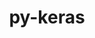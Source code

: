 ---
title: "py-keras"
layout: cache
categories: [package, develop]
meta: {"compilers": ["apple-clang@=15.0.0", "gcc@=13.2.0"], "num_specs": 107, "num_specs_by_stack": {"ml-darwin-aarch64-mps": 3, "ml-linux-aarch64-cpu": 23, "ml-linux-aarch64-cuda": 24, "ml-linux-x86_64-cpu": 20, "ml-linux-x86_64-cuda": 20, "ml-linux-x86_64-rocm": 12, "root": 107}, "oss": ["ubuntu24.04", "ventura"], "platforms": ["darwin", "linux"], "stacks": ["ml-darwin-aarch64-mps", "ml-linux-aarch64-cpu", "ml-linux-aarch64-cuda", "ml-linux-x86_64-cpu", "ml-linux-x86_64-cuda", "ml-linux-x86_64-rocm", "root"], "targets": ["aarch64", "x86_64_v3"], "versions": ["3.4.1", "3.6.0", "3.8.0"]}
spec_details: [{"compiler": "apple-clang@=15.0.0", "hash": "h4ntdqho54gm7rlyucoceedq5riaayqe", "os": "ventura", "platform": "darwin", "size": "-", "stacks": ["ml-darwin-aarch64-mps", "root"], "tarball": "https://binaries.spack.io/develop/build_cache/darwin-ventura-aarch64/apple-clang-15.0.0/py-keras-3.6.0/darwin-ventura-aarch64-apple-clang-15.0.0-py-keras-3.6.0-h4ntdqho54gm7rlyucoceedq5riaayqe.spack", "target": "aarch64", "variants": ["backend=torch", "build_system=python_pip"], "versions": ["3.6.0"]}, {"compiler": "apple-clang@=15.0.0", "hash": "i55mbdp6r7ndhapsqhz6ewqzjxgfguwx", "os": "ventura", "platform": "darwin", "size": "-", "stacks": ["ml-darwin-aarch64-mps", "root"], "tarball": "https://binaries.spack.io/develop/build_cache/darwin-ventura-aarch64/apple-clang-15.0.0/py-keras-3.6.0/darwin-ventura-aarch64-apple-clang-15.0.0-py-keras-3.6.0-i55mbdp6r7ndhapsqhz6ewqzjxgfguwx.spack", "target": "aarch64", "variants": ["backend=torch", "build_system=python_pip"], "versions": ["3.6.0"]}, {"compiler": "apple-clang@=15.0.0", "hash": "iqumoidgd45aq5xrrurzhxqbvoubt3gk", "os": "ventura", "platform": "darwin", "size": "-", "stacks": ["ml-darwin-aarch64-mps", "root"], "tarball": "https://binaries.spack.io/develop/build_cache/darwin-ventura-aarch64/apple-clang-15.0.0/py-keras-3.6.0/darwin-ventura-aarch64-apple-clang-15.0.0-py-keras-3.6.0-iqumoidgd45aq5xrrurzhxqbvoubt3gk.spack", "target": "aarch64", "variants": ["backend=torch", "build_system=python_pip"], "versions": ["3.6.0"]}, {"compiler": "gcc@=13.2.0", "hash": "57luo3b7bevx7evwvjhzjrljkpt2cbpi", "os": "ubuntu24.04", "platform": "linux", "size": "-", "stacks": ["ml-linux-aarch64-cpu", "root"], "tarball": "https://binaries.spack.io/develop/build_cache/linux-ubuntu24.04-aarch64/gcc-13.2.0/py-keras-3.8.0/linux-ubuntu24.04-aarch64-gcc-13.2.0-py-keras-3.8.0-57luo3b7bevx7evwvjhzjrljkpt2cbpi.spack", "target": "aarch64", "variants": ["backend=tensorflow", "build_system=python_pip"], "versions": ["3.8.0"]}, {"compiler": "gcc@=13.2.0", "hash": "5aher7ro2owjcwza6k4geagjf2wzcaqs", "os": "ubuntu24.04", "platform": "linux", "size": "-", "stacks": ["ml-linux-aarch64-cuda", "root"], "tarball": "https://binaries.spack.io/develop/build_cache/linux-ubuntu24.04-aarch64/gcc-13.2.0/py-keras-3.8.0/linux-ubuntu24.04-aarch64-gcc-13.2.0-py-keras-3.8.0-5aher7ro2owjcwza6k4geagjf2wzcaqs.spack", "target": "aarch64", "variants": ["backend=jax", "build_system=python_pip"], "versions": ["3.8.0"]}, {"compiler": "gcc@=13.2.0", "hash": "6swuhd33t5v2hwth6lctrgxc5ksypc7t", "os": "ubuntu24.04", "platform": "linux", "size": "-", "stacks": ["ml-linux-aarch64-cpu", "root"], "tarball": "https://binaries.spack.io/develop/build_cache/linux-ubuntu24.04-aarch64/gcc-13.2.0/py-keras-3.8.0/linux-ubuntu24.04-aarch64-gcc-13.2.0-py-keras-3.8.0-6swuhd33t5v2hwth6lctrgxc5ksypc7t.spack", "target": "aarch64", "variants": ["backend=torch", "build_system=python_pip"], "versions": ["3.8.0"]}, {"compiler": "gcc@=13.2.0", "hash": "7e44g4bpsfshd5e2vn7xzt7tijacibm7", "os": "ubuntu24.04", "platform": "linux", "size": "-", "stacks": ["ml-linux-aarch64-cuda", "root"], "tarball": "https://binaries.spack.io/develop/build_cache/linux-ubuntu24.04-aarch64/gcc-13.2.0/py-keras-3.8.0/linux-ubuntu24.04-aarch64-gcc-13.2.0-py-keras-3.8.0-7e44g4bpsfshd5e2vn7xzt7tijacibm7.spack", "target": "aarch64", "variants": ["backend=tensorflow", "build_system=python_pip"], "versions": ["3.8.0"]}, {"compiler": "gcc@=13.2.0", "hash": "7gz7jmxvcsx6mefve7lh3me5m2i7e376", "os": "ubuntu24.04", "platform": "linux", "size": "-", "stacks": ["ml-linux-aarch64-cpu", "root"], "tarball": "https://binaries.spack.io/develop/build_cache/linux-ubuntu24.04-aarch64/gcc-13.2.0/py-keras-3.8.0/linux-ubuntu24.04-aarch64-gcc-13.2.0-py-keras-3.8.0-7gz7jmxvcsx6mefve7lh3me5m2i7e376.spack", "target": "aarch64", "variants": ["backend=torch", "build_system=python_pip"], "versions": ["3.8.0"]}, {"compiler": "gcc@=13.2.0", "hash": "7nse4zfz5d6lynlysvpvbpx23l6ucyl7", "os": "ubuntu24.04", "platform": "linux", "size": "-", "stacks": ["ml-linux-aarch64-cuda", "root"], "tarball": "https://binaries.spack.io/develop/build_cache/linux-ubuntu24.04-aarch64/gcc-13.2.0/py-keras-3.8.0/linux-ubuntu24.04-aarch64-gcc-13.2.0-py-keras-3.8.0-7nse4zfz5d6lynlysvpvbpx23l6ucyl7.spack", "target": "aarch64", "variants": ["backend=tensorflow", "build_system=python_pip"], "versions": ["3.8.0"]}, {"compiler": "gcc@=13.2.0", "hash": "ac2h4lzp5zetofi7n6ivlk5pdjv4ut2u", "os": "ubuntu24.04", "platform": "linux", "size": "-", "stacks": ["ml-linux-aarch64-cuda", "root"], "tarball": "https://binaries.spack.io/develop/build_cache/linux-ubuntu24.04-aarch64/gcc-13.2.0/py-keras-3.8.0/linux-ubuntu24.04-aarch64-gcc-13.2.0-py-keras-3.8.0-ac2h4lzp5zetofi7n6ivlk5pdjv4ut2u.spack", "target": "aarch64", "variants": ["backend=torch", "build_system=python_pip"], "versions": ["3.8.0"]}, {"compiler": "gcc@=13.2.0", "hash": "bucqyq2ggeszm5y2ctghak3pp4457qzx", "os": "ubuntu24.04", "platform": "linux", "size": "-", "stacks": ["ml-linux-aarch64-cpu", "root"], "tarball": "https://binaries.spack.io/develop/build_cache/linux-ubuntu24.04-aarch64/gcc-13.2.0/py-keras-3.8.0/linux-ubuntu24.04-aarch64-gcc-13.2.0-py-keras-3.8.0-bucqyq2ggeszm5y2ctghak3pp4457qzx.spack", "target": "aarch64", "variants": ["backend=torch", "build_system=python_pip"], "versions": ["3.8.0"]}, {"compiler": "gcc@=13.2.0", "hash": "dflrdmqfdnmcweendlc6tmwtux3bplgq", "os": "ubuntu24.04", "platform": "linux", "size": "-", "stacks": ["ml-linux-aarch64-cpu", "root"], "tarball": "https://binaries.spack.io/develop/build_cache/linux-ubuntu24.04-aarch64/gcc-13.2.0/py-keras-3.8.0/linux-ubuntu24.04-aarch64-gcc-13.2.0-py-keras-3.8.0-dflrdmqfdnmcweendlc6tmwtux3bplgq.spack", "target": "aarch64", "variants": ["backend=torch", "build_system=python_pip"], "versions": ["3.8.0"]}, {"compiler": "gcc@=13.2.0", "hash": "dw3l6tz7dmb3bh4mlaeb7ctsyl3pjfe2", "os": "ubuntu24.04", "platform": "linux", "size": "-", "stacks": ["ml-linux-aarch64-cuda", "root"], "tarball": "https://binaries.spack.io/develop/build_cache/linux-ubuntu24.04-aarch64/gcc-13.2.0/py-keras-3.8.0/linux-ubuntu24.04-aarch64-gcc-13.2.0-py-keras-3.8.0-dw3l6tz7dmb3bh4mlaeb7ctsyl3pjfe2.spack", "target": "aarch64", "variants": ["backend=torch", "build_system=python_pip"], "versions": ["3.8.0"]}, {"compiler": "gcc@=13.2.0", "hash": "e6uzejyvtxrdhchradnz7dfczpiezen7", "os": "ubuntu24.04", "platform": "linux", "size": "-", "stacks": ["ml-linux-aarch64-cpu", "root"], "tarball": "https://binaries.spack.io/develop/build_cache/linux-ubuntu24.04-aarch64/gcc-13.2.0/py-keras-3.8.0/linux-ubuntu24.04-aarch64-gcc-13.2.0-py-keras-3.8.0-e6uzejyvtxrdhchradnz7dfczpiezen7.spack", "target": "aarch64", "variants": ["backend=tensorflow", "build_system=python_pip"], "versions": ["3.8.0"]}, {"compiler": "gcc@=13.2.0", "hash": "ehsgqyplfvpde7hyx2yq7ne2ksvwv3ro", "os": "ubuntu24.04", "platform": "linux", "size": "-", "stacks": ["ml-linux-aarch64-cuda", "root"], "tarball": "https://binaries.spack.io/develop/build_cache/linux-ubuntu24.04-aarch64/gcc-13.2.0/py-keras-3.8.0/linux-ubuntu24.04-aarch64-gcc-13.2.0-py-keras-3.8.0-ehsgqyplfvpde7hyx2yq7ne2ksvwv3ro.spack", "target": "aarch64", "variants": ["backend=jax", "build_system=python_pip"], "versions": ["3.8.0"]}, {"compiler": "gcc@=13.2.0", "hash": "fmguhgslhg6lqtcgf2b673voxfnnhuyi", "os": "ubuntu24.04", "platform": "linux", "size": "-", "stacks": ["root"], "tarball": "https://binaries.spack.io/develop/build_cache/linux-ubuntu24.04-aarch64/gcc-13.2.0/py-keras-3.8.0/linux-ubuntu24.04-aarch64-gcc-13.2.0-py-keras-3.8.0-fmguhgslhg6lqtcgf2b673voxfnnhuyi.spack", "target": "aarch64", "variants": ["backend=tensorflow", "build_system=python_pip"], "versions": ["3.8.0"]}, {"compiler": "gcc@=13.2.0", "hash": "fqvdfpxcmcelnl6pvo3haox6y4gkfmqh", "os": "ubuntu24.04", "platform": "linux", "size": "-", "stacks": ["ml-linux-aarch64-cuda", "root"], "tarball": "https://binaries.spack.io/develop/build_cache/linux-ubuntu24.04-aarch64/gcc-13.2.0/py-keras-3.8.0/linux-ubuntu24.04-aarch64-gcc-13.2.0-py-keras-3.8.0-fqvdfpxcmcelnl6pvo3haox6y4gkfmqh.spack", "target": "aarch64", "variants": ["backend=torch", "build_system=python_pip"], "versions": ["3.8.0"]}, {"compiler": "gcc@=13.2.0", "hash": "fu4imwlypwq2rksq6ce76ocrpgsjypho", "os": "ubuntu24.04", "platform": "linux", "size": "-", "stacks": ["ml-linux-aarch64-cpu", "root"], "tarball": "https://binaries.spack.io/develop/build_cache/linux-ubuntu24.04-aarch64/gcc-13.2.0/py-keras-3.8.0/linux-ubuntu24.04-aarch64-gcc-13.2.0-py-keras-3.8.0-fu4imwlypwq2rksq6ce76ocrpgsjypho.spack", "target": "aarch64", "variants": ["backend=jax", "build_system=python_pip"], "versions": ["3.8.0"]}, {"compiler": "gcc@=13.2.0", "hash": "gbg7pqcyrexzsqhzjsub2yzdpojy4kqn", "os": "ubuntu24.04", "platform": "linux", "size": "-", "stacks": ["ml-linux-aarch64-cuda", "root"], "tarball": "https://binaries.spack.io/develop/build_cache/linux-ubuntu24.04-aarch64/gcc-13.2.0/py-keras-3.8.0/linux-ubuntu24.04-aarch64-gcc-13.2.0-py-keras-3.8.0-gbg7pqcyrexzsqhzjsub2yzdpojy4kqn.spack", "target": "aarch64", "variants": ["backend=tensorflow", "build_system=python_pip"], "versions": ["3.8.0"]}, {"compiler": "gcc@=13.2.0", "hash": "gowebvx2ewmfandahd5swsrzd6bpvta5", "os": "ubuntu24.04", "platform": "linux", "size": "-", "stacks": ["ml-linux-aarch64-cuda", "root"], "tarball": "https://binaries.spack.io/develop/build_cache/linux-ubuntu24.04-aarch64/gcc-13.2.0/py-keras-3.8.0/linux-ubuntu24.04-aarch64-gcc-13.2.0-py-keras-3.8.0-gowebvx2ewmfandahd5swsrzd6bpvta5.spack", "target": "aarch64", "variants": ["backend=torch", "build_system=python_pip"], "versions": ["3.8.0"]}, {"compiler": "gcc@=13.2.0", "hash": "h4bekpzi6ob3rab6mrjoxdvijnekhnal", "os": "ubuntu24.04", "platform": "linux", "size": "-", "stacks": ["ml-linux-aarch64-cuda", "root"], "tarball": "https://binaries.spack.io/develop/build_cache/linux-ubuntu24.04-aarch64/gcc-13.2.0/py-keras-3.8.0/linux-ubuntu24.04-aarch64-gcc-13.2.0-py-keras-3.8.0-h4bekpzi6ob3rab6mrjoxdvijnekhnal.spack", "target": "aarch64", "variants": ["backend=jax", "build_system=python_pip"], "versions": ["3.8.0"]}, {"compiler": "gcc@=13.2.0", "hash": "hnrvhlzieoegn4hmf72wd4rea7t7pzn2", "os": "ubuntu24.04", "platform": "linux", "size": "-", "stacks": ["ml-linux-aarch64-cuda", "root"], "tarball": "https://binaries.spack.io/develop/build_cache/linux-ubuntu24.04-aarch64/gcc-13.2.0/py-keras-3.8.0/linux-ubuntu24.04-aarch64-gcc-13.2.0-py-keras-3.8.0-hnrvhlzieoegn4hmf72wd4rea7t7pzn2.spack", "target": "aarch64", "variants": ["backend=tensorflow", "build_system=python_pip"], "versions": ["3.8.0"]}, {"compiler": "gcc@=13.2.0", "hash": "hp5veozcoes6s7g66fwx7ljwqzumg4dh", "os": "ubuntu24.04", "platform": "linux", "size": "-", "stacks": ["ml-linux-aarch64-cpu", "root"], "tarball": "https://binaries.spack.io/develop/build_cache/linux-ubuntu24.04-aarch64/gcc-13.2.0/py-keras-3.8.0/linux-ubuntu24.04-aarch64-gcc-13.2.0-py-keras-3.8.0-hp5veozcoes6s7g66fwx7ljwqzumg4dh.spack", "target": "aarch64", "variants": ["backend=tensorflow", "build_system=python_pip"], "versions": ["3.8.0"]}, {"compiler": "gcc@=13.2.0", "hash": "j6ucfaefdewuy73yspvjtpsfaex2hf5a", "os": "ubuntu24.04", "platform": "linux", "size": "-", "stacks": ["ml-linux-aarch64-cuda", "root"], "tarball": "https://binaries.spack.io/develop/build_cache/linux-ubuntu24.04-aarch64/gcc-13.2.0/py-keras-3.8.0/linux-ubuntu24.04-aarch64-gcc-13.2.0-py-keras-3.8.0-j6ucfaefdewuy73yspvjtpsfaex2hf5a.spack", "target": "aarch64", "variants": ["backend=tensorflow", "build_system=python_pip"], "versions": ["3.8.0"]}, {"compiler": "gcc@=13.2.0", "hash": "jduizgb5djqvlq3yhg3aprgtukpc4dtv", "os": "ubuntu24.04", "platform": "linux", "size": "-", "stacks": ["ml-linux-aarch64-cpu", "root"], "tarball": "https://binaries.spack.io/develop/build_cache/linux-ubuntu24.04-aarch64/gcc-13.2.0/py-keras-3.8.0/linux-ubuntu24.04-aarch64-gcc-13.2.0-py-keras-3.8.0-jduizgb5djqvlq3yhg3aprgtukpc4dtv.spack", "target": "aarch64", "variants": ["backend=jax", "build_system=python_pip"], "versions": ["3.8.0"]}, {"compiler": "gcc@=13.2.0", "hash": "je4dnwk3ezmdlrhissuqbj2ahvqyixrw", "os": "ubuntu24.04", "platform": "linux", "size": "-", "stacks": ["ml-linux-aarch64-cpu", "root"], "tarball": "https://binaries.spack.io/develop/build_cache/linux-ubuntu24.04-aarch64/gcc-13.2.0/py-keras-3.8.0/linux-ubuntu24.04-aarch64-gcc-13.2.0-py-keras-3.8.0-je4dnwk3ezmdlrhissuqbj2ahvqyixrw.spack", "target": "aarch64", "variants": ["backend=tensorflow", "build_system=python_pip"], "versions": ["3.8.0"]}, {"compiler": "gcc@=13.2.0", "hash": "je63uvf54cm2q5nq77664xjb6p5ea7x5", "os": "ubuntu24.04", "platform": "linux", "size": "-", "stacks": ["ml-linux-aarch64-cuda", "root"], "tarball": "https://binaries.spack.io/develop/build_cache/linux-ubuntu24.04-aarch64/gcc-13.2.0/py-keras-3.8.0/linux-ubuntu24.04-aarch64-gcc-13.2.0-py-keras-3.8.0-je63uvf54cm2q5nq77664xjb6p5ea7x5.spack", "target": "aarch64", "variants": ["backend=jax", "build_system=python_pip"], "versions": ["3.8.0"]}, {"compiler": "gcc@=13.2.0", "hash": "kbnnzrhkpnux43e4ipbisgndawhzw2zr", "os": "ubuntu24.04", "platform": "linux", "size": "-", "stacks": ["ml-linux-aarch64-cpu", "root"], "tarball": "https://binaries.spack.io/develop/build_cache/linux-ubuntu24.04-aarch64/gcc-13.2.0/py-keras-3.8.0/linux-ubuntu24.04-aarch64-gcc-13.2.0-py-keras-3.8.0-kbnnzrhkpnux43e4ipbisgndawhzw2zr.spack", "target": "aarch64", "variants": ["backend=tensorflow", "build_system=python_pip"], "versions": ["3.8.0"]}, {"compiler": "gcc@=13.2.0", "hash": "kzgm6wblsnf6ovtnglrjllsg7n52jidj", "os": "ubuntu24.04", "platform": "linux", "size": "-", "stacks": ["root"], "tarball": "https://binaries.spack.io/develop/build_cache/linux-ubuntu24.04-aarch64/gcc-13.2.0/py-keras-3.8.0/linux-ubuntu24.04-aarch64-gcc-13.2.0-py-keras-3.8.0-kzgm6wblsnf6ovtnglrjllsg7n52jidj.spack", "target": "aarch64", "variants": ["backend=torch", "build_system=python_pip"], "versions": ["3.8.0"]}, {"compiler": "gcc@=13.2.0", "hash": "l3sc2wpozzmug2iznstpmhddtd2rmuym", "os": "ubuntu24.04", "platform": "linux", "size": "-", "stacks": ["ml-linux-aarch64-cpu", "root"], "tarball": "https://binaries.spack.io/develop/build_cache/linux-ubuntu24.04-aarch64/gcc-13.2.0/py-keras-3.8.0/linux-ubuntu24.04-aarch64-gcc-13.2.0-py-keras-3.8.0-l3sc2wpozzmug2iznstpmhddtd2rmuym.spack", "target": "aarch64", "variants": ["backend=tensorflow", "build_system=python_pip"], "versions": ["3.8.0"]}, {"compiler": "gcc@=13.2.0", "hash": "l5sn26dbuiwlvfcwedufhfn6vxbmabtv", "os": "ubuntu24.04", "platform": "linux", "size": "-", "stacks": ["ml-linux-aarch64-cuda", "root"], "tarball": "https://binaries.spack.io/develop/build_cache/linux-ubuntu24.04-aarch64/gcc-13.2.0/py-keras-3.8.0/linux-ubuntu24.04-aarch64-gcc-13.2.0-py-keras-3.8.0-l5sn26dbuiwlvfcwedufhfn6vxbmabtv.spack", "target": "aarch64", "variants": ["backend=torch", "build_system=python_pip"], "versions": ["3.8.0"]}, {"compiler": "gcc@=13.2.0", "hash": "njg567y55v5t6zzryou7cqwyrdjotckx", "os": "ubuntu24.04", "platform": "linux", "size": "-", "stacks": ["ml-linux-aarch64-cpu", "root"], "tarball": "https://binaries.spack.io/develop/build_cache/linux-ubuntu24.04-aarch64/gcc-13.2.0/py-keras-3.8.0/linux-ubuntu24.04-aarch64-gcc-13.2.0-py-keras-3.8.0-njg567y55v5t6zzryou7cqwyrdjotckx.spack", "target": "aarch64", "variants": ["backend=torch", "build_system=python_pip"], "versions": ["3.8.0"]}, {"compiler": "gcc@=13.2.0", "hash": "q57omm3a47bg6tlqa6qs6t4ya3lvek3a", "os": "ubuntu24.04", "platform": "linux", "size": "-", "stacks": ["ml-linux-aarch64-cuda", "root"], "tarball": "https://binaries.spack.io/develop/build_cache/linux-ubuntu24.04-aarch64/gcc-13.2.0/py-keras-3.8.0/linux-ubuntu24.04-aarch64-gcc-13.2.0-py-keras-3.8.0-q57omm3a47bg6tlqa6qs6t4ya3lvek3a.spack", "target": "aarch64", "variants": ["backend=jax", "build_system=python_pip"], "versions": ["3.8.0"]}, {"compiler": "gcc@=13.2.0", "hash": "qqir2o62m36hizro7ztjgwjgxlz53yb2", "os": "ubuntu24.04", "platform": "linux", "size": "-", "stacks": ["ml-linux-aarch64-cpu", "root"], "tarball": "https://binaries.spack.io/develop/build_cache/linux-ubuntu24.04-aarch64/gcc-13.2.0/py-keras-3.8.0/linux-ubuntu24.04-aarch64-gcc-13.2.0-py-keras-3.8.0-qqir2o62m36hizro7ztjgwjgxlz53yb2.spack", "target": "aarch64", "variants": ["backend=jax", "build_system=python_pip"], "versions": ["3.8.0"]}, {"compiler": "gcc@=13.2.0", "hash": "rd45powmwolu33flcbrvnrerihlp4urq", "os": "ubuntu24.04", "platform": "linux", "size": "-", "stacks": ["ml-linux-aarch64-cuda", "root"], "tarball": "https://binaries.spack.io/develop/build_cache/linux-ubuntu24.04-aarch64/gcc-13.2.0/py-keras-3.8.0/linux-ubuntu24.04-aarch64-gcc-13.2.0-py-keras-3.8.0-rd45powmwolu33flcbrvnrerihlp4urq.spack", "target": "aarch64", "variants": ["backend=torch", "build_system=python_pip"], "versions": ["3.8.0"]}, {"compiler": "gcc@=13.2.0", "hash": "szxjmdqnxvm7uq3navwu2l75wlatileh", "os": "ubuntu24.04", "platform": "linux", "size": "-", "stacks": ["ml-linux-aarch64-cpu", "root"], "tarball": "https://binaries.spack.io/develop/build_cache/linux-ubuntu24.04-aarch64/gcc-13.2.0/py-keras-3.8.0/linux-ubuntu24.04-aarch64-gcc-13.2.0-py-keras-3.8.0-szxjmdqnxvm7uq3navwu2l75wlatileh.spack", "target": "aarch64", "variants": ["backend=tensorflow", "build_system=python_pip"], "versions": ["3.8.0"]}, {"compiler": "gcc@=13.2.0", "hash": "t6p5xyucrmcbg36sqcmnktwxjuahlv2e", "os": "ubuntu24.04", "platform": "linux", "size": "-", "stacks": ["ml-linux-aarch64-cpu", "root"], "tarball": "https://binaries.spack.io/develop/build_cache/linux-ubuntu24.04-aarch64/gcc-13.2.0/py-keras-3.8.0/linux-ubuntu24.04-aarch64-gcc-13.2.0-py-keras-3.8.0-t6p5xyucrmcbg36sqcmnktwxjuahlv2e.spack", "target": "aarch64", "variants": ["backend=jax", "build_system=python_pip"], "versions": ["3.8.0"]}, {"compiler": "gcc@=13.2.0", "hash": "u5jh6wwmirvg3fxnx35ooesm3oskvuen", "os": "ubuntu24.04", "platform": "linux", "size": "-", "stacks": ["ml-linux-aarch64-cpu", "root"], "tarball": "https://binaries.spack.io/develop/build_cache/linux-ubuntu24.04-aarch64/gcc-13.2.0/py-keras-3.8.0/linux-ubuntu24.04-aarch64-gcc-13.2.0-py-keras-3.8.0-u5jh6wwmirvg3fxnx35ooesm3oskvuen.spack", "target": "aarch64", "variants": ["backend=torch", "build_system=python_pip"], "versions": ["3.8.0"]}, {"compiler": "gcc@=13.2.0", "hash": "ug4wut7wdzsy4hiukv72svzpvp67lces", "os": "ubuntu24.04", "platform": "linux", "size": "-", "stacks": ["ml-linux-aarch64-cuda", "root"], "tarball": "https://binaries.spack.io/develop/build_cache/linux-ubuntu24.04-aarch64/gcc-13.2.0/py-keras-3.8.0/linux-ubuntu24.04-aarch64-gcc-13.2.0-py-keras-3.8.0-ug4wut7wdzsy4hiukv72svzpvp67lces.spack", "target": "aarch64", "variants": ["backend=tensorflow", "build_system=python_pip"], "versions": ["3.8.0"]}, {"compiler": "gcc@=13.2.0", "hash": "w64aur4nwjxlxnqxkstjvuthjn2yck7i", "os": "ubuntu24.04", "platform": "linux", "size": "-", "stacks": ["ml-linux-aarch64-cuda", "root"], "tarball": "https://binaries.spack.io/develop/build_cache/linux-ubuntu24.04-aarch64/gcc-13.2.0/py-keras-3.8.0/linux-ubuntu24.04-aarch64-gcc-13.2.0-py-keras-3.8.0-w64aur4nwjxlxnqxkstjvuthjn2yck7i.spack", "target": "aarch64", "variants": ["backend=torch", "build_system=python_pip"], "versions": ["3.8.0"]}, {"compiler": "gcc@=13.2.0", "hash": "wfen2q2hvcobuhzgxmlwl72t3bozxuv2", "os": "ubuntu24.04", "platform": "linux", "size": "-", "stacks": ["ml-linux-aarch64-cuda", "root"], "tarball": "https://binaries.spack.io/develop/build_cache/linux-ubuntu24.04-aarch64/gcc-13.2.0/py-keras-3.8.0/linux-ubuntu24.04-aarch64-gcc-13.2.0-py-keras-3.8.0-wfen2q2hvcobuhzgxmlwl72t3bozxuv2.spack", "target": "aarch64", "variants": ["backend=tensorflow", "build_system=python_pip"], "versions": ["3.8.0"]}, {"compiler": "gcc@=13.2.0", "hash": "wfynavyeh6x2rhguyfykjd6zdn4afrcg", "os": "ubuntu24.04", "platform": "linux", "size": "-", "stacks": ["ml-linux-aarch64-cpu", "root"], "tarball": "https://binaries.spack.io/develop/build_cache/linux-ubuntu24.04-aarch64/gcc-13.2.0/py-keras-3.8.0/linux-ubuntu24.04-aarch64-gcc-13.2.0-py-keras-3.8.0-wfynavyeh6x2rhguyfykjd6zdn4afrcg.spack", "target": "aarch64", "variants": ["backend=tensorflow", "build_system=python_pip"], "versions": ["3.8.0"]}, {"compiler": "gcc@=13.2.0", "hash": "xbthcy4cf6gifdvdlzomjita4trhuwmd", "os": "ubuntu24.04", "platform": "linux", "size": "-", "stacks": ["ml-linux-aarch64-cpu", "root"], "tarball": "https://binaries.spack.io/develop/build_cache/linux-ubuntu24.04-aarch64/gcc-13.2.0/py-keras-3.8.0/linux-ubuntu24.04-aarch64-gcc-13.2.0-py-keras-3.8.0-xbthcy4cf6gifdvdlzomjita4trhuwmd.spack", "target": "aarch64", "variants": ["backend=jax", "build_system=python_pip"], "versions": ["3.8.0"]}, {"compiler": "gcc@=13.2.0", "hash": "xvjccdbaboco36viao2b3hnkbvw4fhst", "os": "ubuntu24.04", "platform": "linux", "size": "-", "stacks": ["ml-linux-aarch64-cpu", "root"], "tarball": "https://binaries.spack.io/develop/build_cache/linux-ubuntu24.04-aarch64/gcc-13.2.0/py-keras-3.8.0/linux-ubuntu24.04-aarch64-gcc-13.2.0-py-keras-3.8.0-xvjccdbaboco36viao2b3hnkbvw4fhst.spack", "target": "aarch64", "variants": ["backend=jax", "build_system=python_pip"], "versions": ["3.8.0"]}, {"compiler": "gcc@=13.2.0", "hash": "y7a3npq43yhvfjc4j4gofijd4htqw7a4", "os": "ubuntu24.04", "platform": "linux", "size": "-", "stacks": ["ml-linux-aarch64-cpu", "root"], "tarball": "https://binaries.spack.io/develop/build_cache/linux-ubuntu24.04-aarch64/gcc-13.2.0/py-keras-3.8.0/linux-ubuntu24.04-aarch64-gcc-13.2.0-py-keras-3.8.0-y7a3npq43yhvfjc4j4gofijd4htqw7a4.spack", "target": "aarch64", "variants": ["backend=tensorflow", "build_system=python_pip"], "versions": ["3.8.0"]}, {"compiler": "gcc@=13.2.0", "hash": "y7j5a3iwywaw4rrpqf7n2ewcteprppev", "os": "ubuntu24.04", "platform": "linux", "size": "-", "stacks": ["ml-linux-aarch64-cuda", "root"], "tarball": "https://binaries.spack.io/develop/build_cache/linux-ubuntu24.04-aarch64/gcc-13.2.0/py-keras-3.8.0/linux-ubuntu24.04-aarch64-gcc-13.2.0-py-keras-3.8.0-y7j5a3iwywaw4rrpqf7n2ewcteprppev.spack", "target": "aarch64", "variants": ["backend=tensorflow", "build_system=python_pip"], "versions": ["3.8.0"]}, {"compiler": "gcc@=13.2.0", "hash": "ykvdr4u5epgm5nunqis4khkuf4gtavjl", "os": "ubuntu24.04", "platform": "linux", "size": "-", "stacks": ["ml-linux-aarch64-cuda", "root"], "tarball": "https://binaries.spack.io/develop/build_cache/linux-ubuntu24.04-aarch64/gcc-13.2.0/py-keras-3.8.0/linux-ubuntu24.04-aarch64-gcc-13.2.0-py-keras-3.8.0-ykvdr4u5epgm5nunqis4khkuf4gtavjl.spack", "target": "aarch64", "variants": ["backend=tensorflow", "build_system=python_pip"], "versions": ["3.8.0"]}, {"compiler": "gcc@=13.2.0", "hash": "z2kf33pkwpbto2ly6cguofboybf2cifc", "os": "ubuntu24.04", "platform": "linux", "size": "-", "stacks": ["ml-linux-aarch64-cuda", "root"], "tarball": "https://binaries.spack.io/develop/build_cache/linux-ubuntu24.04-aarch64/gcc-13.2.0/py-keras-3.8.0/linux-ubuntu24.04-aarch64-gcc-13.2.0-py-keras-3.8.0-z2kf33pkwpbto2ly6cguofboybf2cifc.spack", "target": "aarch64", "variants": ["backend=jax", "build_system=python_pip"], "versions": ["3.8.0"]}, {"compiler": "gcc@=13.2.0", "hash": "zjqqspckbssjfmune3hrcrsxzzfat6uy", "os": "ubuntu24.04", "platform": "linux", "size": "-", "stacks": ["ml-linux-aarch64-cuda", "root"], "tarball": "https://binaries.spack.io/develop/build_cache/linux-ubuntu24.04-aarch64/gcc-13.2.0/py-keras-3.8.0/linux-ubuntu24.04-aarch64-gcc-13.2.0-py-keras-3.8.0-zjqqspckbssjfmune3hrcrsxzzfat6uy.spack", "target": "aarch64", "variants": ["backend=jax", "build_system=python_pip"], "versions": ["3.8.0"]}, {"compiler": "gcc@=13.2.0", "hash": "zltwaoyd4abr3pemimy6l5iobhxgch2y", "os": "ubuntu24.04", "platform": "linux", "size": "-", "stacks": ["ml-linux-aarch64-cpu", "root"], "tarball": "https://binaries.spack.io/develop/build_cache/linux-ubuntu24.04-aarch64/gcc-13.2.0/py-keras-3.8.0/linux-ubuntu24.04-aarch64-gcc-13.2.0-py-keras-3.8.0-zltwaoyd4abr3pemimy6l5iobhxgch2y.spack", "target": "aarch64", "variants": ["backend=torch", "build_system=python_pip"], "versions": ["3.8.0"]}, {"compiler": "gcc@=13.2.0", "hash": "zmmyx72n7nuxvf4ca7nxmqjc4svldm5t", "os": "ubuntu24.04", "platform": "linux", "size": "-", "stacks": ["ml-linux-aarch64-cpu", "root"], "tarball": "https://binaries.spack.io/develop/build_cache/linux-ubuntu24.04-aarch64/gcc-13.2.0/py-keras-3.8.0/linux-ubuntu24.04-aarch64-gcc-13.2.0-py-keras-3.8.0-zmmyx72n7nuxvf4ca7nxmqjc4svldm5t.spack", "target": "aarch64", "variants": ["backend=jax", "build_system=python_pip"], "versions": ["3.8.0"]}, {"compiler": "gcc@=13.2.0", "hash": "zvhnimrhwyv4lqmrt7o2szh7vwgz2am7", "os": "ubuntu24.04", "platform": "linux", "size": "-", "stacks": ["ml-linux-aarch64-cuda", "root"], "tarball": "https://binaries.spack.io/develop/build_cache/linux-ubuntu24.04-aarch64/gcc-13.2.0/py-keras-3.8.0/linux-ubuntu24.04-aarch64-gcc-13.2.0-py-keras-3.8.0-zvhnimrhwyv4lqmrt7o2szh7vwgz2am7.spack", "target": "aarch64", "variants": ["backend=jax", "build_system=python_pip"], "versions": ["3.8.0"]}, {"compiler": "gcc@=13.2.0", "hash": "khyxsfqambp3ueluu3vqs4hhwnuwc6qi", "os": "ubuntu24.04", "platform": "linux", "size": "-", "stacks": ["ml-linux-x86_64-rocm", "root"], "tarball": "https://binaries.spack.io/develop/build_cache/linux-ubuntu24.04-x86_64_v3/gcc-13.2.0/py-keras-3.4.1/linux-ubuntu24.04-x86_64_v3-gcc-13.2.0-py-keras-3.4.1-khyxsfqambp3ueluu3vqs4hhwnuwc6qi.spack", "target": "x86_64_v3", "variants": ["backend=tensorflow", "build_system=python_pip"], "versions": ["3.4.1"]}, {"compiler": "gcc@=13.2.0", "hash": "25sj6ttjntqxhwbufu2oqmjkamgu5z3i", "os": "ubuntu24.04", "platform": "linux", "size": "-", "stacks": ["ml-linux-x86_64-cpu", "root"], "tarball": "https://binaries.spack.io/develop/build_cache/linux-ubuntu24.04-x86_64_v3/gcc-13.2.0/py-keras-3.8.0/linux-ubuntu24.04-x86_64_v3-gcc-13.2.0-py-keras-3.8.0-25sj6ttjntqxhwbufu2oqmjkamgu5z3i.spack", "target": "x86_64_v3", "variants": ["backend=tensorflow", "build_system=python_pip"], "versions": ["3.8.0"]}, {"compiler": "gcc@=13.2.0", "hash": "27bazo45vrchuqeb6nm3migsjv3yf3gf", "os": "ubuntu24.04", "platform": "linux", "size": "-", "stacks": ["ml-linux-x86_64-rocm", "root"], "tarball": "https://binaries.spack.io/develop/build_cache/linux-ubuntu24.04-x86_64_v3/gcc-13.2.0/py-keras-3.8.0/linux-ubuntu24.04-x86_64_v3-gcc-13.2.0-py-keras-3.8.0-27bazo45vrchuqeb6nm3migsjv3yf3gf.spack", "target": "x86_64_v3", "variants": ["backend=tensorflow", "build_system=python_pip"], "versions": ["3.8.0"]}, {"compiler": "gcc@=13.2.0", "hash": "2trdkdhwhwckdojjunt4yflybmrvghw2", "os": "ubuntu24.04", "platform": "linux", "size": "-", "stacks": ["ml-linux-x86_64-cpu", "root"], "tarball": "https://binaries.spack.io/develop/build_cache/linux-ubuntu24.04-x86_64_v3/gcc-13.2.0/py-keras-3.8.0/linux-ubuntu24.04-x86_64_v3-gcc-13.2.0-py-keras-3.8.0-2trdkdhwhwckdojjunt4yflybmrvghw2.spack", "target": "x86_64_v3", "variants": ["backend=torch", "build_system=python_pip"], "versions": ["3.8.0"]}, {"compiler": "gcc@=13.2.0", "hash": "2wfis25xzwcsrdvggxiyjplvgzmnsddy", "os": "ubuntu24.04", "platform": "linux", "size": "-", "stacks": ["ml-linux-x86_64-cuda", "root"], "tarball": "https://binaries.spack.io/develop/build_cache/linux-ubuntu24.04-x86_64_v3/gcc-13.2.0/py-keras-3.8.0/linux-ubuntu24.04-x86_64_v3-gcc-13.2.0-py-keras-3.8.0-2wfis25xzwcsrdvggxiyjplvgzmnsddy.spack", "target": "x86_64_v3", "variants": ["backend=jax", "build_system=python_pip"], "versions": ["3.8.0"]}, {"compiler": "gcc@=13.2.0", "hash": "4civs56fh3vmaeijif4qicrz75q4aji4", "os": "ubuntu24.04", "platform": "linux", "size": "-", "stacks": ["ml-linux-x86_64-rocm", "root"], "tarball": "https://binaries.spack.io/develop/build_cache/linux-ubuntu24.04-x86_64_v3/gcc-13.2.0/py-keras-3.8.0/linux-ubuntu24.04-x86_64_v3-gcc-13.2.0-py-keras-3.8.0-4civs56fh3vmaeijif4qicrz75q4aji4.spack", "target": "x86_64_v3", "variants": ["backend=tensorflow", "build_system=python_pip"], "versions": ["3.8.0"]}, {"compiler": "gcc@=13.2.0", "hash": "4ykj7ok2jmhpdbwnfgi4z4lljutp25sy", "os": "ubuntu24.04", "platform": "linux", "size": "-", "stacks": ["ml-linux-x86_64-rocm", "root"], "tarball": "https://binaries.spack.io/develop/build_cache/linux-ubuntu24.04-x86_64_v3/gcc-13.2.0/py-keras-3.8.0/linux-ubuntu24.04-x86_64_v3-gcc-13.2.0-py-keras-3.8.0-4ykj7ok2jmhpdbwnfgi4z4lljutp25sy.spack", "target": "x86_64_v3", "variants": ["backend=tensorflow", "build_system=python_pip"], "versions": ["3.8.0"]}, {"compiler": "gcc@=13.2.0", "hash": "545u6atqz5frmx66hu36j7hg4f4jq4eo", "os": "ubuntu24.04", "platform": "linux", "size": "-", "stacks": ["ml-linux-x86_64-cpu", "root"], "tarball": "https://binaries.spack.io/develop/build_cache/linux-ubuntu24.04-x86_64_v3/gcc-13.2.0/py-keras-3.8.0/linux-ubuntu24.04-x86_64_v3-gcc-13.2.0-py-keras-3.8.0-545u6atqz5frmx66hu36j7hg4f4jq4eo.spack", "target": "x86_64_v3", "variants": ["backend=jax", "build_system=python_pip"], "versions": ["3.8.0"]}, {"compiler": "gcc@=13.2.0", "hash": "5eno2j6ltnmrzzvcasbqxyefy6ijruku", "os": "ubuntu24.04", "platform": "linux", "size": "-", "stacks": ["ml-linux-x86_64-rocm", "root"], "tarball": "https://binaries.spack.io/develop/build_cache/linux-ubuntu24.04-x86_64_v3/gcc-13.2.0/py-keras-3.8.0/linux-ubuntu24.04-x86_64_v3-gcc-13.2.0-py-keras-3.8.0-5eno2j6ltnmrzzvcasbqxyefy6ijruku.spack", "target": "x86_64_v3", "variants": ["backend=tensorflow", "build_system=python_pip"], "versions": ["3.8.0"]}, {"compiler": "gcc@=13.2.0", "hash": "5zvlovqkzjteq7ter3j2mmqrpti55elq", "os": "ubuntu24.04", "platform": "linux", "size": "-", "stacks": ["ml-linux-x86_64-rocm", "root"], "tarball": "https://binaries.spack.io/develop/build_cache/linux-ubuntu24.04-x86_64_v3/gcc-13.2.0/py-keras-3.8.0/linux-ubuntu24.04-x86_64_v3-gcc-13.2.0-py-keras-3.8.0-5zvlovqkzjteq7ter3j2mmqrpti55elq.spack", "target": "x86_64_v3", "variants": ["backend=tensorflow", "build_system=python_pip"], "versions": ["3.8.0"]}, {"compiler": "gcc@=13.2.0", "hash": "7ay5atj5yxshkf7v5hibbycleyl3ngn6", "os": "ubuntu24.04", "platform": "linux", "size": "-", "stacks": ["ml-linux-x86_64-cuda", "root"], "tarball": "https://binaries.spack.io/develop/build_cache/linux-ubuntu24.04-x86_64_v3/gcc-13.2.0/py-keras-3.8.0/linux-ubuntu24.04-x86_64_v3-gcc-13.2.0-py-keras-3.8.0-7ay5atj5yxshkf7v5hibbycleyl3ngn6.spack", "target": "x86_64_v3", "variants": ["backend=jax", "build_system=python_pip"], "versions": ["3.8.0"]}, {"compiler": "gcc@=13.2.0", "hash": "7tckswbkusgjco5llpq52fofmd64itvu", "os": "ubuntu24.04", "platform": "linux", "size": "-", "stacks": ["ml-linux-x86_64-cuda", "root"], "tarball": "https://binaries.spack.io/develop/build_cache/linux-ubuntu24.04-x86_64_v3/gcc-13.2.0/py-keras-3.8.0/linux-ubuntu24.04-x86_64_v3-gcc-13.2.0-py-keras-3.8.0-7tckswbkusgjco5llpq52fofmd64itvu.spack", "target": "x86_64_v3", "variants": ["backend=tensorflow", "build_system=python_pip"], "versions": ["3.8.0"]}, {"compiler": "gcc@=13.2.0", "hash": "al6tgblun6smiwidmmfcsmdknw43kszr", "os": "ubuntu24.04", "platform": "linux", "size": "-", "stacks": ["ml-linux-x86_64-cpu", "root"], "tarball": "https://binaries.spack.io/develop/build_cache/linux-ubuntu24.04-x86_64_v3/gcc-13.2.0/py-keras-3.8.0/linux-ubuntu24.04-x86_64_v3-gcc-13.2.0-py-keras-3.8.0-al6tgblun6smiwidmmfcsmdknw43kszr.spack", "target": "x86_64_v3", "variants": ["backend=torch", "build_system=python_pip"], "versions": ["3.8.0"]}, {"compiler": "gcc@=13.2.0", "hash": "bt4sh3pq5cq34eyjjf4vll3cqvevrxcx", "os": "ubuntu24.04", "platform": "linux", "size": "-", "stacks": ["ml-linux-x86_64-cuda", "root"], "tarball": "https://binaries.spack.io/develop/build_cache/linux-ubuntu24.04-x86_64_v3/gcc-13.2.0/py-keras-3.8.0/linux-ubuntu24.04-x86_64_v3-gcc-13.2.0-py-keras-3.8.0-bt4sh3pq5cq34eyjjf4vll3cqvevrxcx.spack", "target": "x86_64_v3", "variants": ["backend=tensorflow", "build_system=python_pip"], "versions": ["3.8.0"]}, {"compiler": "gcc@=13.2.0", "hash": "by2g4rcpvlzrctiew5a3f76befzisdmb", "os": "ubuntu24.04", "platform": "linux", "size": "-", "stacks": ["ml-linux-x86_64-cuda", "root"], "tarball": "https://binaries.spack.io/develop/build_cache/linux-ubuntu24.04-x86_64_v3/gcc-13.2.0/py-keras-3.8.0/linux-ubuntu24.04-x86_64_v3-gcc-13.2.0-py-keras-3.8.0-by2g4rcpvlzrctiew5a3f76befzisdmb.spack", "target": "x86_64_v3", "variants": ["backend=jax", "build_system=python_pip"], "versions": ["3.8.0"]}, {"compiler": "gcc@=13.2.0", "hash": "cmb65g7y26r4rb3lb5ahhqfeebec5egx", "os": "ubuntu24.04", "platform": "linux", "size": "-", "stacks": ["ml-linux-x86_64-cpu", "root"], "tarball": "https://binaries.spack.io/develop/build_cache/linux-ubuntu24.04-x86_64_v3/gcc-13.2.0/py-keras-3.8.0/linux-ubuntu24.04-x86_64_v3-gcc-13.2.0-py-keras-3.8.0-cmb65g7y26r4rb3lb5ahhqfeebec5egx.spack", "target": "x86_64_v3", "variants": ["backend=jax", "build_system=python_pip"], "versions": ["3.8.0"]}, {"compiler": "gcc@=13.2.0", "hash": "crvxunazhm66jdsf4dy3z5uuuoilovqc", "os": "ubuntu24.04", "platform": "linux", "size": "-", "stacks": ["ml-linux-x86_64-cpu", "root"], "tarball": "https://binaries.spack.io/develop/build_cache/linux-ubuntu24.04-x86_64_v3/gcc-13.2.0/py-keras-3.8.0/linux-ubuntu24.04-x86_64_v3-gcc-13.2.0-py-keras-3.8.0-crvxunazhm66jdsf4dy3z5uuuoilovqc.spack", "target": "x86_64_v3", "variants": ["backend=tensorflow", "build_system=python_pip"], "versions": ["3.8.0"]}, {"compiler": "gcc@=13.2.0", "hash": "dsnh7ryebjmkouckra3dz6pkjudmk4hg", "os": "ubuntu24.04", "platform": "linux", "size": "-", "stacks": ["ml-linux-x86_64-cuda", "root"], "tarball": "https://binaries.spack.io/develop/build_cache/linux-ubuntu24.04-x86_64_v3/gcc-13.2.0/py-keras-3.8.0/linux-ubuntu24.04-x86_64_v3-gcc-13.2.0-py-keras-3.8.0-dsnh7ryebjmkouckra3dz6pkjudmk4hg.spack", "target": "x86_64_v3", "variants": ["backend=tensorflow", "build_system=python_pip"], "versions": ["3.8.0"]}, {"compiler": "gcc@=13.2.0", "hash": "e42ltlm5bqmqoifzgawwo25oo44o5gzd", "os": "ubuntu24.04", "platform": "linux", "size": "-", "stacks": ["ml-linux-x86_64-rocm", "root"], "tarball": "https://binaries.spack.io/develop/build_cache/linux-ubuntu24.04-x86_64_v3/gcc-13.2.0/py-keras-3.8.0/linux-ubuntu24.04-x86_64_v3-gcc-13.2.0-py-keras-3.8.0-e42ltlm5bqmqoifzgawwo25oo44o5gzd.spack", "target": "x86_64_v3", "variants": ["backend=tensorflow", "build_system=python_pip"], "versions": ["3.8.0"]}, {"compiler": "gcc@=13.2.0", "hash": "ec4yjw655melag7xwztziojov2e4v6lx", "os": "ubuntu24.04", "platform": "linux", "size": "-", "stacks": ["root"], "tarball": "https://binaries.spack.io/develop/build_cache/linux-ubuntu24.04-x86_64_v3/gcc-13.2.0/py-keras-3.8.0/linux-ubuntu24.04-x86_64_v3-gcc-13.2.0-py-keras-3.8.0-ec4yjw655melag7xwztziojov2e4v6lx.spack", "target": "x86_64_v3", "variants": ["backend=tensorflow", "build_system=python_pip"], "versions": ["3.8.0"]}, {"compiler": "gcc@=13.2.0", "hash": "fhks7n3ysy2pdszek54zylzj4gosvyn7", "os": "ubuntu24.04", "platform": "linux", "size": "-", "stacks": ["ml-linux-x86_64-rocm", "root"], "tarball": "https://binaries.spack.io/develop/build_cache/linux-ubuntu24.04-x86_64_v3/gcc-13.2.0/py-keras-3.8.0/linux-ubuntu24.04-x86_64_v3-gcc-13.2.0-py-keras-3.8.0-fhks7n3ysy2pdszek54zylzj4gosvyn7.spack", "target": "x86_64_v3", "variants": ["backend=tensorflow", "build_system=python_pip"], "versions": ["3.8.0"]}, {"compiler": "gcc@=13.2.0", "hash": "fosmipwonl3sfaqbmuus75eilv2cllxo", "os": "ubuntu24.04", "platform": "linux", "size": "-", "stacks": ["root"], "tarball": "https://binaries.spack.io/develop/build_cache/linux-ubuntu24.04-x86_64_v3/gcc-13.2.0/py-keras-3.8.0/linux-ubuntu24.04-x86_64_v3-gcc-13.2.0-py-keras-3.8.0-fosmipwonl3sfaqbmuus75eilv2cllxo.spack", "target": "x86_64_v3", "variants": ["backend=jax", "build_system=python_pip"], "versions": ["3.8.0"]}, {"compiler": "gcc@=13.2.0", "hash": "g7j32ovc32j3mvikd4ocz5jjddugcnqh", "os": "ubuntu24.04", "platform": "linux", "size": "-", "stacks": ["ml-linux-x86_64-cuda", "root"], "tarball": "https://binaries.spack.io/develop/build_cache/linux-ubuntu24.04-x86_64_v3/gcc-13.2.0/py-keras-3.8.0/linux-ubuntu24.04-x86_64_v3-gcc-13.2.0-py-keras-3.8.0-g7j32ovc32j3mvikd4ocz5jjddugcnqh.spack", "target": "x86_64_v3", "variants": ["backend=torch", "build_system=python_pip"], "versions": ["3.8.0"]}, {"compiler": "gcc@=13.2.0", "hash": "ghz4jvo7tuqcrf3vv7kuotsywyzn6orj", "os": "ubuntu24.04", "platform": "linux", "size": "-", "stacks": ["ml-linux-x86_64-cpu", "root"], "tarball": "https://binaries.spack.io/develop/build_cache/linux-ubuntu24.04-x86_64_v3/gcc-13.2.0/py-keras-3.8.0/linux-ubuntu24.04-x86_64_v3-gcc-13.2.0-py-keras-3.8.0-ghz4jvo7tuqcrf3vv7kuotsywyzn6orj.spack", "target": "x86_64_v3", "variants": ["backend=jax", "build_system=python_pip"], "versions": ["3.8.0"]}, {"compiler": "gcc@=13.2.0", "hash": "gk4pbnwrmmv3ffh65a6aw3zseurjevjg", "os": "ubuntu24.04", "platform": "linux", "size": "-", "stacks": ["ml-linux-x86_64-rocm", "root"], "tarball": "https://binaries.spack.io/develop/build_cache/linux-ubuntu24.04-x86_64_v3/gcc-13.2.0/py-keras-3.8.0/linux-ubuntu24.04-x86_64_v3-gcc-13.2.0-py-keras-3.8.0-gk4pbnwrmmv3ffh65a6aw3zseurjevjg.spack", "target": "x86_64_v3", "variants": ["backend=tensorflow", "build_system=python_pip"], "versions": ["3.8.0"]}, {"compiler": "gcc@=13.2.0", "hash": "hnk2zn2pj5ozfcqllcj3wf5yaq6tquwp", "os": "ubuntu24.04", "platform": "linux", "size": "-", "stacks": ["ml-linux-x86_64-cpu", "root"], "tarball": "https://binaries.spack.io/develop/build_cache/linux-ubuntu24.04-x86_64_v3/gcc-13.2.0/py-keras-3.8.0/linux-ubuntu24.04-x86_64_v3-gcc-13.2.0-py-keras-3.8.0-hnk2zn2pj5ozfcqllcj3wf5yaq6tquwp.spack", "target": "x86_64_v3", "variants": ["backend=jax", "build_system=python_pip"], "versions": ["3.8.0"]}, {"compiler": "gcc@=13.2.0", "hash": "hzrhluhueqxzgfji2hof7uabmxc22ee4", "os": "ubuntu24.04", "platform": "linux", "size": "-", "stacks": ["ml-linux-x86_64-cuda", "root"], "tarball": "https://binaries.spack.io/develop/build_cache/linux-ubuntu24.04-x86_64_v3/gcc-13.2.0/py-keras-3.8.0/linux-ubuntu24.04-x86_64_v3-gcc-13.2.0-py-keras-3.8.0-hzrhluhueqxzgfji2hof7uabmxc22ee4.spack", "target": "x86_64_v3", "variants": ["backend=tensorflow", "build_system=python_pip"], "versions": ["3.8.0"]}, {"compiler": "gcc@=13.2.0", "hash": "iiet3sbyr4an3podzc54k76tbsu4irno", "os": "ubuntu24.04", "platform": "linux", "size": "-", "stacks": ["ml-linux-x86_64-cpu", "root"], "tarball": "https://binaries.spack.io/develop/build_cache/linux-ubuntu24.04-x86_64_v3/gcc-13.2.0/py-keras-3.8.0/linux-ubuntu24.04-x86_64_v3-gcc-13.2.0-py-keras-3.8.0-iiet3sbyr4an3podzc54k76tbsu4irno.spack", "target": "x86_64_v3", "variants": ["backend=tensorflow", "build_system=python_pip"], "versions": ["3.8.0"]}, {"compiler": "gcc@=13.2.0", "hash": "iuhozrnbjkjzinzxgojheckaqswifqkp", "os": "ubuntu24.04", "platform": "linux", "size": "-", "stacks": ["ml-linux-x86_64-cuda", "root"], "tarball": "https://binaries.spack.io/develop/build_cache/linux-ubuntu24.04-x86_64_v3/gcc-13.2.0/py-keras-3.8.0/linux-ubuntu24.04-x86_64_v3-gcc-13.2.0-py-keras-3.8.0-iuhozrnbjkjzinzxgojheckaqswifqkp.spack", "target": "x86_64_v3", "variants": ["backend=tensorflow", "build_system=python_pip"], "versions": ["3.8.0"]}, {"compiler": "gcc@=13.2.0", "hash": "j4lnn3rfntrrgozi7iqkntompvtzqrlw", "os": "ubuntu24.04", "platform": "linux", "size": "-", "stacks": ["ml-linux-x86_64-cuda", "root"], "tarball": "https://binaries.spack.io/develop/build_cache/linux-ubuntu24.04-x86_64_v3/gcc-13.2.0/py-keras-3.8.0/linux-ubuntu24.04-x86_64_v3-gcc-13.2.0-py-keras-3.8.0-j4lnn3rfntrrgozi7iqkntompvtzqrlw.spack", "target": "x86_64_v3", "variants": ["backend=torch", "build_system=python_pip"], "versions": ["3.8.0"]}, {"compiler": "gcc@=13.2.0", "hash": "jt4uoiss66dln66lcfpdsee7n6lzynde", "os": "ubuntu24.04", "platform": "linux", "size": "-", "stacks": ["ml-linux-x86_64-cpu", "root"], "tarball": "https://binaries.spack.io/develop/build_cache/linux-ubuntu24.04-x86_64_v3/gcc-13.2.0/py-keras-3.8.0/linux-ubuntu24.04-x86_64_v3-gcc-13.2.0-py-keras-3.8.0-jt4uoiss66dln66lcfpdsee7n6lzynde.spack", "target": "x86_64_v3", "variants": ["backend=tensorflow", "build_system=python_pip"], "versions": ["3.8.0"]}, {"compiler": "gcc@=13.2.0", "hash": "knpds6tnmikiw25sz4b2oi7bubeg4fcl", "os": "ubuntu24.04", "platform": "linux", "size": "-", "stacks": ["ml-linux-x86_64-cpu", "root"], "tarball": "https://binaries.spack.io/develop/build_cache/linux-ubuntu24.04-x86_64_v3/gcc-13.2.0/py-keras-3.8.0/linux-ubuntu24.04-x86_64_v3-gcc-13.2.0-py-keras-3.8.0-knpds6tnmikiw25sz4b2oi7bubeg4fcl.spack", "target": "x86_64_v3", "variants": ["backend=tensorflow", "build_system=python_pip"], "versions": ["3.8.0"]}, {"compiler": "gcc@=13.2.0", "hash": "lmc2uvbioxi7ay2k44lxdfl5xshvzudj", "os": "ubuntu24.04", "platform": "linux", "size": "-", "stacks": ["ml-linux-x86_64-cpu", "root"], "tarball": "https://binaries.spack.io/develop/build_cache/linux-ubuntu24.04-x86_64_v3/gcc-13.2.0/py-keras-3.8.0/linux-ubuntu24.04-x86_64_v3-gcc-13.2.0-py-keras-3.8.0-lmc2uvbioxi7ay2k44lxdfl5xshvzudj.spack", "target": "x86_64_v3", "variants": ["backend=tensorflow", "build_system=python_pip"], "versions": ["3.8.0"]}, {"compiler": "gcc@=13.2.0", "hash": "lwxj5hfuse7jxue2ggvhqli65pxxgg3y", "os": "ubuntu24.04", "platform": "linux", "size": "-", "stacks": ["ml-linux-x86_64-cpu", "root"], "tarball": "https://binaries.spack.io/develop/build_cache/linux-ubuntu24.04-x86_64_v3/gcc-13.2.0/py-keras-3.8.0/linux-ubuntu24.04-x86_64_v3-gcc-13.2.0-py-keras-3.8.0-lwxj5hfuse7jxue2ggvhqli65pxxgg3y.spack", "target": "x86_64_v3", "variants": ["backend=torch", "build_system=python_pip"], "versions": ["3.8.0"]}, {"compiler": "gcc@=13.2.0", "hash": "mb46c2rldgkdo7tsky4ugeotxfoxl44n", "os": "ubuntu24.04", "platform": "linux", "size": "-", "stacks": ["ml-linux-x86_64-cpu", "root"], "tarball": "https://binaries.spack.io/develop/build_cache/linux-ubuntu24.04-x86_64_v3/gcc-13.2.0/py-keras-3.8.0/linux-ubuntu24.04-x86_64_v3-gcc-13.2.0-py-keras-3.8.0-mb46c2rldgkdo7tsky4ugeotxfoxl44n.spack", "target": "x86_64_v3", "variants": ["backend=torch", "build_system=python_pip"], "versions": ["3.8.0"]}, {"compiler": "gcc@=13.2.0", "hash": "mruiqdpuj5kw3k5jtww35u7raz6dekks", "os": "ubuntu24.04", "platform": "linux", "size": "-", "stacks": ["ml-linux-x86_64-cuda", "root"], "tarball": "https://binaries.spack.io/develop/build_cache/linux-ubuntu24.04-x86_64_v3/gcc-13.2.0/py-keras-3.8.0/linux-ubuntu24.04-x86_64_v3-gcc-13.2.0-py-keras-3.8.0-mruiqdpuj5kw3k5jtww35u7raz6dekks.spack", "target": "x86_64_v3", "variants": ["backend=jax", "build_system=python_pip"], "versions": ["3.8.0"]}, {"compiler": "gcc@=13.2.0", "hash": "ndxsjwc3vramunl6cojybbbyrgi44hcb", "os": "ubuntu24.04", "platform": "linux", "size": "-", "stacks": ["ml-linux-x86_64-cuda", "root"], "tarball": "https://binaries.spack.io/develop/build_cache/linux-ubuntu24.04-x86_64_v3/gcc-13.2.0/py-keras-3.8.0/linux-ubuntu24.04-x86_64_v3-gcc-13.2.0-py-keras-3.8.0-ndxsjwc3vramunl6cojybbbyrgi44hcb.spack", "target": "x86_64_v3", "variants": ["backend=torch", "build_system=python_pip"], "versions": ["3.8.0"]}, {"compiler": "gcc@=13.2.0", "hash": "nrjtefqsr4xdgovxn3m67j7q35yzfpc7", "os": "ubuntu24.04", "platform": "linux", "size": "-", "stacks": ["ml-linux-x86_64-cuda", "root"], "tarball": "https://binaries.spack.io/develop/build_cache/linux-ubuntu24.04-x86_64_v3/gcc-13.2.0/py-keras-3.8.0/linux-ubuntu24.04-x86_64_v3-gcc-13.2.0-py-keras-3.8.0-nrjtefqsr4xdgovxn3m67j7q35yzfpc7.spack", "target": "x86_64_v3", "variants": ["backend=tensorflow", "build_system=python_pip"], "versions": ["3.8.0"]}, {"compiler": "gcc@=13.2.0", "hash": "pv7hzhwgj4fd2bc62mw5bnnne5i2tj2i", "os": "ubuntu24.04", "platform": "linux", "size": "-", "stacks": ["ml-linux-x86_64-cpu", "root"], "tarball": "https://binaries.spack.io/develop/build_cache/linux-ubuntu24.04-x86_64_v3/gcc-13.2.0/py-keras-3.8.0/linux-ubuntu24.04-x86_64_v3-gcc-13.2.0-py-keras-3.8.0-pv7hzhwgj4fd2bc62mw5bnnne5i2tj2i.spack", "target": "x86_64_v3", "variants": ["backend=torch", "build_system=python_pip"], "versions": ["3.8.0"]}, {"compiler": "gcc@=13.2.0", "hash": "pvz5ttsh6goviib4fe6fk7d33nmst2l6", "os": "ubuntu24.04", "platform": "linux", "size": "-", "stacks": ["ml-linux-x86_64-rocm", "root"], "tarball": "https://binaries.spack.io/develop/build_cache/linux-ubuntu24.04-x86_64_v3/gcc-13.2.0/py-keras-3.8.0/linux-ubuntu24.04-x86_64_v3-gcc-13.2.0-py-keras-3.8.0-pvz5ttsh6goviib4fe6fk7d33nmst2l6.spack", "target": "x86_64_v3", "variants": ["backend=tensorflow", "build_system=python_pip"], "versions": ["3.8.0"]}, {"compiler": "gcc@=13.2.0", "hash": "qalfg23mlnq5p2yeh7m2rzb5gs33f47m", "os": "ubuntu24.04", "platform": "linux", "size": "-", "stacks": ["ml-linux-x86_64-rocm", "root"], "tarball": "https://binaries.spack.io/develop/build_cache/linux-ubuntu24.04-x86_64_v3/gcc-13.2.0/py-keras-3.8.0/linux-ubuntu24.04-x86_64_v3-gcc-13.2.0-py-keras-3.8.0-qalfg23mlnq5p2yeh7m2rzb5gs33f47m.spack", "target": "x86_64_v3", "variants": ["backend=tensorflow", "build_system=python_pip"], "versions": ["3.8.0"]}, {"compiler": "gcc@=13.2.0", "hash": "qcofrpla6sagx76pjfyupicxzblx6rro", "os": "ubuntu24.04", "platform": "linux", "size": "-", "stacks": ["ml-linux-x86_64-cuda", "root"], "tarball": "https://binaries.spack.io/develop/build_cache/linux-ubuntu24.04-x86_64_v3/gcc-13.2.0/py-keras-3.8.0/linux-ubuntu24.04-x86_64_v3-gcc-13.2.0-py-keras-3.8.0-qcofrpla6sagx76pjfyupicxzblx6rro.spack", "target": "x86_64_v3", "variants": ["backend=jax", "build_system=python_pip"], "versions": ["3.8.0"]}, {"compiler": "gcc@=13.2.0", "hash": "qi43cexvrzo4pyemriday7nzjosydvpo", "os": "ubuntu24.04", "platform": "linux", "size": "-", "stacks": ["ml-linux-x86_64-cuda", "root"], "tarball": "https://binaries.spack.io/develop/build_cache/linux-ubuntu24.04-x86_64_v3/gcc-13.2.0/py-keras-3.8.0/linux-ubuntu24.04-x86_64_v3-gcc-13.2.0-py-keras-3.8.0-qi43cexvrzo4pyemriday7nzjosydvpo.spack", "target": "x86_64_v3", "variants": ["backend=jax", "build_system=python_pip"], "versions": ["3.8.0"]}, {"compiler": "gcc@=13.2.0", "hash": "savbzt4vimzad33woc5fy2jizikkv5v5", "os": "ubuntu24.04", "platform": "linux", "size": "-", "stacks": ["ml-linux-x86_64-cpu", "root"], "tarball": "https://binaries.spack.io/develop/build_cache/linux-ubuntu24.04-x86_64_v3/gcc-13.2.0/py-keras-3.8.0/linux-ubuntu24.04-x86_64_v3-gcc-13.2.0-py-keras-3.8.0-savbzt4vimzad33woc5fy2jizikkv5v5.spack", "target": "x86_64_v3", "variants": ["backend=torch", "build_system=python_pip"], "versions": ["3.8.0"]}, {"compiler": "gcc@=13.2.0", "hash": "shyvgdmpzsw4k2lbgptwr34g5jj2od5x", "os": "ubuntu24.04", "platform": "linux", "size": "-", "stacks": ["ml-linux-x86_64-cuda", "root"], "tarball": "https://binaries.spack.io/develop/build_cache/linux-ubuntu24.04-x86_64_v3/gcc-13.2.0/py-keras-3.8.0/linux-ubuntu24.04-x86_64_v3-gcc-13.2.0-py-keras-3.8.0-shyvgdmpzsw4k2lbgptwr34g5jj2od5x.spack", "target": "x86_64_v3", "variants": ["backend=torch", "build_system=python_pip"], "versions": ["3.8.0"]}, {"compiler": "gcc@=13.2.0", "hash": "skllvtmi3acgtpkgwc3jywy2ywtgy4my", "os": "ubuntu24.04", "platform": "linux", "size": "-", "stacks": ["ml-linux-x86_64-cuda", "root"], "tarball": "https://binaries.spack.io/develop/build_cache/linux-ubuntu24.04-x86_64_v3/gcc-13.2.0/py-keras-3.8.0/linux-ubuntu24.04-x86_64_v3-gcc-13.2.0-py-keras-3.8.0-skllvtmi3acgtpkgwc3jywy2ywtgy4my.spack", "target": "x86_64_v3", "variants": ["backend=tensorflow", "build_system=python_pip"], "versions": ["3.8.0"]}, {"compiler": "gcc@=13.2.0", "hash": "sno6wgv5ynyc4bzqwdanfo2c6dw5z7nn", "os": "ubuntu24.04", "platform": "linux", "size": "-", "stacks": ["ml-linux-x86_64-cpu", "root"], "tarball": "https://binaries.spack.io/develop/build_cache/linux-ubuntu24.04-x86_64_v3/gcc-13.2.0/py-keras-3.8.0/linux-ubuntu24.04-x86_64_v3-gcc-13.2.0-py-keras-3.8.0-sno6wgv5ynyc4bzqwdanfo2c6dw5z7nn.spack", "target": "x86_64_v3", "variants": ["backend=jax", "build_system=python_pip"], "versions": ["3.8.0"]}, {"compiler": "gcc@=13.2.0", "hash": "t5357l54hm3wdxu5pzgkvuwyaabd22bi", "os": "ubuntu24.04", "platform": "linux", "size": "-", "stacks": ["root"], "tarball": "https://binaries.spack.io/develop/build_cache/linux-ubuntu24.04-x86_64_v3/gcc-13.2.0/py-keras-3.8.0/linux-ubuntu24.04-x86_64_v3-gcc-13.2.0-py-keras-3.8.0-t5357l54hm3wdxu5pzgkvuwyaabd22bi.spack", "target": "x86_64_v3", "variants": ["backend=torch", "build_system=python_pip"], "versions": ["3.8.0"]}, {"compiler": "gcc@=13.2.0", "hash": "tmn4ysi2pqo6sf45xnut55fcpc4qrnoo", "os": "ubuntu24.04", "platform": "linux", "size": "-", "stacks": ["ml-linux-x86_64-cuda", "root"], "tarball": "https://binaries.spack.io/develop/build_cache/linux-ubuntu24.04-x86_64_v3/gcc-13.2.0/py-keras-3.8.0/linux-ubuntu24.04-x86_64_v3-gcc-13.2.0-py-keras-3.8.0-tmn4ysi2pqo6sf45xnut55fcpc4qrnoo.spack", "target": "x86_64_v3", "variants": ["backend=torch", "build_system=python_pip"], "versions": ["3.8.0"]}, {"compiler": "gcc@=13.2.0", "hash": "uyjyhuv5to7shzklbosvj5fkoqvfewmj", "os": "ubuntu24.04", "platform": "linux", "size": "-", "stacks": ["ml-linux-x86_64-rocm", "root"], "tarball": "https://binaries.spack.io/develop/build_cache/linux-ubuntu24.04-x86_64_v3/gcc-13.2.0/py-keras-3.8.0/linux-ubuntu24.04-x86_64_v3-gcc-13.2.0-py-keras-3.8.0-uyjyhuv5to7shzklbosvj5fkoqvfewmj.spack", "target": "x86_64_v3", "variants": ["backend=tensorflow", "build_system=python_pip"], "versions": ["3.8.0"]}, {"compiler": "gcc@=13.2.0", "hash": "v2sdo33oxw3wy5wjqfmqss2ua2m6vmdt", "os": "ubuntu24.04", "platform": "linux", "size": "-", "stacks": ["ml-linux-x86_64-cuda", "root"], "tarball": "https://binaries.spack.io/develop/build_cache/linux-ubuntu24.04-x86_64_v3/gcc-13.2.0/py-keras-3.8.0/linux-ubuntu24.04-x86_64_v3-gcc-13.2.0-py-keras-3.8.0-v2sdo33oxw3wy5wjqfmqss2ua2m6vmdt.spack", "target": "x86_64_v3", "variants": ["backend=jax", "build_system=python_pip"], "versions": ["3.8.0"]}, {"compiler": "gcc@=13.2.0", "hash": "vj74nybe6pe7o2iscpu6ohdskxfq2e45", "os": "ubuntu24.04", "platform": "linux", "size": "-", "stacks": ["ml-linux-x86_64-cpu", "root"], "tarball": "https://binaries.spack.io/develop/build_cache/linux-ubuntu24.04-x86_64_v3/gcc-13.2.0/py-keras-3.8.0/linux-ubuntu24.04-x86_64_v3-gcc-13.2.0-py-keras-3.8.0-vj74nybe6pe7o2iscpu6ohdskxfq2e45.spack", "target": "x86_64_v3", "variants": ["backend=jax", "build_system=python_pip"], "versions": ["3.8.0"]}, {"compiler": "gcc@=13.2.0", "hash": "vvcxou5fgjw5gy5onmachd2p473wu2g3", "os": "ubuntu24.04", "platform": "linux", "size": "-", "stacks": ["ml-linux-x86_64-cpu", "root"], "tarball": "https://binaries.spack.io/develop/build_cache/linux-ubuntu24.04-x86_64_v3/gcc-13.2.0/py-keras-3.8.0/linux-ubuntu24.04-x86_64_v3-gcc-13.2.0-py-keras-3.8.0-vvcxou5fgjw5gy5onmachd2p473wu2g3.spack", "target": "x86_64_v3", "variants": ["backend=tensorflow", "build_system=python_pip"], "versions": ["3.8.0"]}, {"compiler": "gcc@=13.2.0", "hash": "xlit34o6tfxrvoaoxgvasm2hjmwnsrxy", "os": "ubuntu24.04", "platform": "linux", "size": "-", "stacks": ["ml-linux-x86_64-cuda", "root"], "tarball": "https://binaries.spack.io/develop/build_cache/linux-ubuntu24.04-x86_64_v3/gcc-13.2.0/py-keras-3.8.0/linux-ubuntu24.04-x86_64_v3-gcc-13.2.0-py-keras-3.8.0-xlit34o6tfxrvoaoxgvasm2hjmwnsrxy.spack", "target": "x86_64_v3", "variants": ["backend=torch", "build_system=python_pip"], "versions": ["3.8.0"]}, {"compiler": "gcc@=13.2.0", "hash": "yf5776h6fsp3ddpawjq7jukbwy3au3ag", "os": "ubuntu24.04", "platform": "linux", "size": "-", "stacks": ["ml-linux-x86_64-cpu", "root"], "tarball": "https://binaries.spack.io/develop/build_cache/linux-ubuntu24.04-x86_64_v3/gcc-13.2.0/py-keras-3.8.0/linux-ubuntu24.04-x86_64_v3-gcc-13.2.0-py-keras-3.8.0-yf5776h6fsp3ddpawjq7jukbwy3au3ag.spack", "target": "x86_64_v3", "variants": ["backend=jax", "build_system=python_pip"], "versions": ["3.8.0"]}]
---